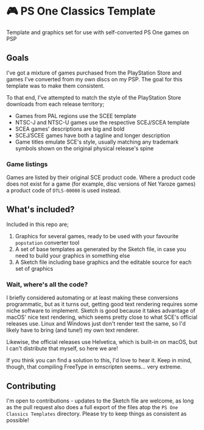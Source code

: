 # 🎮 PS One Classics Template

Template and graphics set for use with self-converted PS One games on PSP

## Goals

I've got a mixture of games purchased from the PlayStation Store and games I've converted from my own discs on my PSP. The goal for this template was to make them consistent.

To that end, I've attempted to match the style of the PlayStation Store downloads from each release territory;

- Games from PAL regions use the SCEE template
- NTSC-J and NTSC-U games use the respective SCEJ/SCEA template
- SCEA games' descriptions are big and bold
- SCEJ/SCEE games have both a tagline and longer description
- Game titles emulate SCE's style, usually matching any trademark symbols shown on the original physical release's spine

### Game listings

Games are listed by their original SCE product code. Where a product code does not exist for a game (for example, disc versions of Net Yaroze games) a product code of `DTLS-00000` is used instead.

## What's included?

Included in this repo are;

1. Graphics for several games, ready to be used with your favourite `popstation` converter tool
2. A set of base templates as generated by the Sketch file, in case you need to build your graphics in something else
2. A Sketch file including base graphics and the editable source for each set of graphics

### Wait, where's all the code?

I briefly considered automating or at least making these conversions programmatic, but as it turns out, getting good text rendering requires some niche software to implement. Sketch is good because it takes advantage of macOS' nice text rendering, which seems pretty close to what SCE's official releases use. Linux and Windows just don't render text the same, so I'd likely have to bring (and tune!) my own text renderer.

Likewise, the official releases use Helvetica, which is built-in on macOS, but I can't distribute that myself, so here we are!

If you think you can find a solution to this, I'd love to hear it. Keep in mind, though, that compiling FreeType in emscripten seems... very extreme.

## Contributing

I'm open to contributions - updates to the Sketch file are welcome, as long as the pull request also does a full export of the files atop the `PS One Classics Templates` directory. Please try to keep things as consistent as possible!
